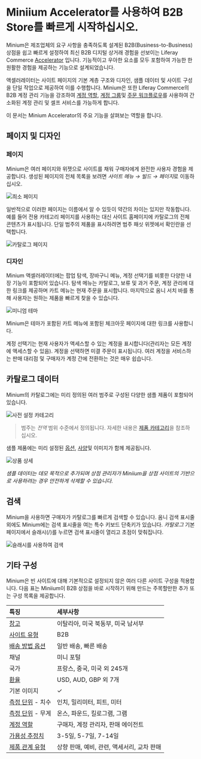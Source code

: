 # Miniium Accelerator를 사용하여 B2B Store를 빠르게 시작하십시오.

Minium은 제조업체의 요구 사항을 충족하도록 설계된 B2B(Business-to-Business) 상점을 쉽고 빠르게 설정하여 최신 B2B 디지털 상거래 경험을 선보이는 Liferay Commerce [Accelerator](./accelerators.md) 입니다. 기능적이고 우아한 요소를 모두 포함하여 가능한 한 원활한 경험을 제공하는 기능으로 설계되었습니다.

액셀러레이터는 사이트 페이지의 기본 계층 구조와 디자인, 샘플 데이터 및 사이트 구성을 단일 작업으로 제공하여 이를 수행합니다. Minium은 또한 Liferay Commerce의 B2B 계정 관리 기능을 강조하여 [계정 역할](../users-and-accounts/account-management/account-roles.md), [계정 그룹](../users-and-accounts/account-management/creating-a-new-account-group.md)및 [주문 워크플로우](../order-management/order-workflows/introduction-to-order-workflows.md)를 사용하여 간소화된 계정 관리 및 셀프 서비스를 가능하게 합니다.

이 문서는 Minium Accelerator의 주요 기능을 살펴보는 역할을 합니다.

## 페이지 및 디자인

### 페이지

Minium은 여러 페이지와 위젯으로 사이트를 채워 구매자에게 완전한 사용자 경험을 제공합니다. 생성된 페이지의 전체 목록을 보려면 *사이트 메뉴 → 빌드 → 페이지*로 이동하십시오.

![최소 페이지](./using-the-minium-accelerator-to-jump-start-your-b2b-store/images/01.png)

일반적으로 이러한 페이지는 이름에서 알 수 있듯이 약간의 차이는 있지만 작동합니다. 예를 들어 전용 카테고리 페이지를 사용하는 대신 사이트 홈페이지에 카탈로그의 전체 콘텐츠가 표시됩니다. 단일 범주의 제품을 표시하려면 범주 패싯 위젯에서 확인란을 선택합니다.

![카탈로그 페이지](./using-the-minium-accelerator-to-jump-start-your-b2b-store/images/02.png)

### 디자인

Minium 액셀러레이터에는 팝업 탐색, 장바구니 메뉴, 계정 선택기를 비롯한 다양한 내장 기능이 포함되어 있습니다. 탐색 메뉴는 카탈로그, 보류 및 과거 주문, 계정 관리에 대한 링크를 제공하며 카트 메뉴는 현재 주문을 표시합니다. 마지막으로 옴니 서치 바를 통해 사용자는 원하는 제품을 빠르게 찾을 수 있습니다.

![미니엄 테마](./using-the-minium-accelerator-to-jump-start-your-b2b-store/images/03.png)

Minium은 테마가 포함된 카트 메뉴에 포함된 체크아웃 페이지에 대한 링크를 사용합니다.

계정 선택기는 현재 사용자가 액세스할 수 있는 계정을 표시합니다(관리자는 모든 계정에 액세스할 수 있음). 계정을 선택하면 미결 주문이 표시됩니다. 여러 계정을 서비스하는 판매 대리점 및 구매자가 계정 간에 전환하는 것은 매우 쉽습니다.

## 카탈로그 데이터

Minium의 카탈로그에는 미리 정의된 여러 범주로 구성된 다양한 샘플 제품이 포함되어 있습니다.

![사전 설정 카테고리](./using-the-minium-accelerator-to-jump-start-your-b2b-store/images/04.png)

> 범주는 _전역_ 범위 수준에서 정의됩니다. 자세한 내용은 [제품 카테고리](../product-management/creating-and-managing-products/products/organizing-your-catalog-with-product-categories.md)을 참조하십시오.

샘플 제품에는 미리 설정된 [옵션](../product-management/creating-and-managing-products/products/using-product-options.md), [사양](../product-management/creating-and-managing-products/products/specifications.md)및 이미지가 함께 제공됩니다.

![상품 상세](./using-the-minium-accelerator-to-jump-start-your-b2b-store/images/05.png)

_샘플 데이터는 데모 목적으로 추가되며 상점 관리자가 Miniium을 상점 사이트의 기반으로 사용하려는 경우 안전하게 삭제할 수 있습니다._

## 검색

Minium을 사용하면 구매자가 카탈로그를 빠르게 검색할 수 있습니다. 옴니 검색 표시줄 외에도 Minium에는 검색 표시줄을 여는 특수 키보드 단축키가 있습니다. _카탈로그_ 기본 페이지에서 슬래시(/)를 누르면 검색 표시줄이 열리고 초점이 맞춰집니다.

![슬래시를 사용하여 검색](./using-the-minium-accelerator-to-jump-start-your-b2b-store/images/06.png)

## 기타 구성

Minium은 빈 사이트에 대해 기본적으로 설정되지 않은 여러 다른 사이트 구성을 적용합니다. 다음 표는 Miniium이 B2B 상점을 바로 시작하기 위해 만드는 주목할만한 추가 또는 구성 목록을 제공합니다.

| 특징                                                                                                                     | 세부사항                       |
|:---------------------------------------------------------------------------------------------------------------------- |:-------------------------- |
| [창고](../inventory-management/setting-up-commerce-warehouses.md)                                                        | 이탈리아, 미국 북동부, 미국 남서부       |
| [사이트 유형](../starting-a-store/sites-and-site-types.md)                                                                  | B2B                        |
| [배송 방법 옵션](../store-management/configuring-shipping-methods/using-the-flat-rate-shipping-method.md)                    | 일반 배송, 빠른 배송               |
| 채널                                                                                                                     | 미니 포털                      |
| 국가                                                                                                                     | 프랑스, 중국, 미국 외 245개         |
| [환율](../store-management/currencies/adding-a-new-currency.md)                                                          | USD, AUD, GBP 외 7개         |
| 기본 이미지                                                                                                                 | &#10003;                   |
| [측정 단위](../store-management/configuring-shipping-methods/measurement-units.md) - 치수                                    | 인치, 밀리미터, 피트, 미터           |
| [측정 단위](../store-management/configuring-shipping-methods/measurement-units.md) - 무게                                    | 온스, 파운드, 킬로그램, 그램          |
| [계정 역할](../users-and-accounts/account-management/account-roles.md)                                                     | 구매자, 계정 관리자, 판매 에이전트       |
| [가용성 추정치](../inventory-management/availability-estimates.md)                                                           | 3-5일, 5-7일, 7-14일          |
| [제품 관계 유형](../product-management/creating-and-managing-products/products/related-products-up-sells-and-cross-sells.md) | 상향 판매, 예비, 관련, 액세서리, 교차 판매 |
